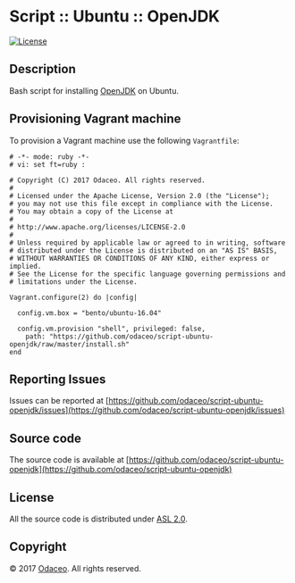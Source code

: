 # Script :: Ubuntu :: OpenJDK

[![License](https://img.shields.io/github/license/odaceo/script-ubuntu-openjdk.svg)](LICENSE)

## Description

Bash script for installing [OpenJDK](http://openjdk.java.net) on Ubuntu.

## Provisioning Vagrant machine

To provision a Vagrant machine use the following ``Vagrantfile``:

``` shell
# -*- mode: ruby -*-
# vi: set ft=ruby :

# Copyright (C) 2017 Odaceo. All rights reserved.
#
# Licensed under the Apache License, Version 2.0 (the "License");
# you may not use this file except in compliance with the License.
# You may obtain a copy of the License at
#
# http://www.apache.org/licenses/LICENSE-2.0
#
# Unless required by applicable law or agreed to in writing, software
# distributed under the License is distributed on an "AS IS" BASIS,
# WITHOUT WARRANTIES OR CONDITIONS OF ANY KIND, either express or implied.
# See the License for the specific language governing permissions and
# limitations under the License.

Vagrant.configure(2) do |config|

  config.vm.box = "bento/ubuntu-16.04"

  config.vm.provision "shell", privileged: false, 
    path: "https://github.com/odaceo/script-ubuntu-openjdk/raw/master/install.sh"
end
```

## Reporting Issues

Issues can be reported at [https://github.com/odaceo/script-ubuntu-openjdk/issues](https://github.com/odaceo/script-ubuntu-openjdk/issues)

## Source code

The source code is available at [https://github.com/odaceo/script-ubuntu-openjdk](https://github.com/odaceo/script-ubuntu-openjdk)

## License

All the source code is distributed under [ASL 2.0](LICENSE).

## Copyright

© 2017 [Odaceo](http://odaceo.ch). All rights reserved.